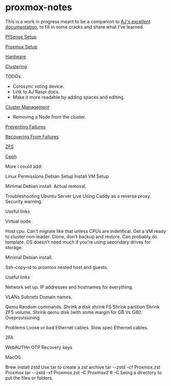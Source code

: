 # proxmox-notes

This is a work in progress meant to be a companion to [AJ's excellent documentation](https://github.com/bnnanet/learn-colocation/issues/), to fill in some cracks and share what I've learned.

[PfSense Setup](https://github.com/mathwhiz1212/proxmox-notes/blob/main/PfSense.md)

[Proxmox Setup](Proxmox%20Setup.md)

[Hardware](Hardware.md)

[Clustering](Clustering.md)

TODOs:
- Corosync voting device.
- Link to AJ Raspi docs.
- Make it more readable by adding spaces and editing.

[Cluster Management](Cluster%20Management.md)

- Removing a Node from the cluster.

[Preventing Failures](Preventing%20Failures.md)

[Recovering From Failures](Recovering%20From%20Failures.md)

[ZFS](ZFS.md)

[Ceph](Ceph.md)

More I could add:

Linux Permissions
Debian Setup
Install
VM Setup

Minimal Debian install.
Actual removal.

Troubleshooting
Ubuntu Server Live
Using Caddy as a reverse proxy.
Security warning.

Useful links

Virtual node

Host cpu. Can't migrate like that unless CPUs are indentical.
Get a VM ready to cluster non-leader.
Clone, don't backup and restore. Can probably do template.
OS doesn't need much if you're using secondary drives for storage.

Minimal Debian install.

Ssh-copy-id to proxmox nested host and guests.

Useful links

Network set up.
IP addresses and hostnames for everything.

VLANs
Subnets
Domain names.

Qemu
Random commands.
Shrink a disk
shrink FS
Shrink partition
Shrink ZFS volume.
Shrink qemu disk (with some margin for GB Vs GiB).
Oveprovisioning

Problems
Loose or bad Ethernet cables.
Slow spec Ethernet cables.

2FA

WebAUTHn
OTP
Recovery keys

MacOS

Brew install zstd
Use tar to create a zst archive
tar --zstd -cf Proxmox.zst Proxmox
tar --zstd -xf Proxmox.zst -C Proxmox2 # -C being a directory to put the files or folders.
